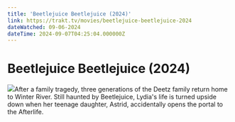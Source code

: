 ```yaml
---
title: 'Beetlejuice Beetlejuice (2024)' 
link: https://trakt.tv/movies/beetlejuice-beetlejuice-2024
dateWatched: 09-06-2024
dateTime: 2024-09-07T04:25:04.000000Z
---
```

# Beetlejuice Beetlejuice (2024)

![](https://walter-r2.trakt.tv/images/movies/000/734/869/fanarts/thumb/5122dccf7e.jpg)After a family tragedy, three generations of the Deetz family return home to Winter River. Still haunted by Beetlejuice, Lydia's life is turned upside down when her teenage daughter, Astrid, accidentally opens the portal to the Afterlife.